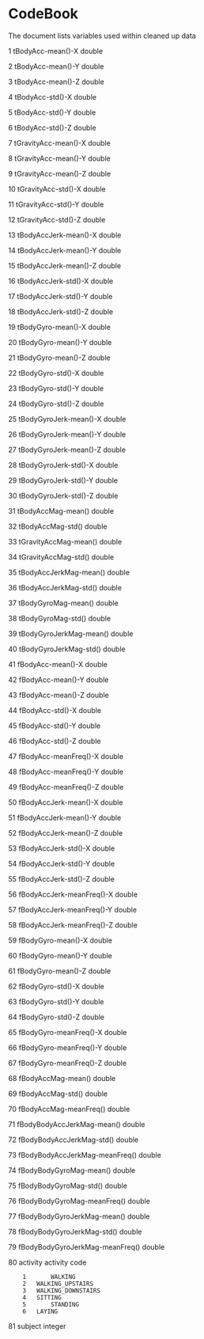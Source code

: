 CodeBook
========================================================

The document lists variables used within cleaned up data

1       tBodyAcc-mean()-X	        double

2	tBodyAcc-mean()-Y	        double

3	tBodyAcc-mean()-Z	        double

4	tBodyAcc-std()-X	        double

5	tBodyAcc-std()-Y	        double

6	tBodyAcc-std()-Z	        double

7	tGravityAcc-mean()-X	        double

8	tGravityAcc-mean()-Y	        double

9	tGravityAcc-mean()-Z	        double

10	tGravityAcc-std()-X	        double

11	tGravityAcc-std()-Y	        double

12	tGravityAcc-std()-Z	        double

13	tBodyAccJerk-mean()-X	        double

14	tBodyAccJerk-mean()-Y	        double

15	tBodyAccJerk-mean()-Z	        double

16	tBodyAccJerk-std()-X	        double

17	tBodyAccJerk-std()-Y	        double

18	tBodyAccJerk-std()-Z	        double

19	tBodyGyro-mean()-X	        double

20	tBodyGyro-mean()-Y	        double

21	tBodyGyro-mean()-Z	        double

22	tBodyGyro-std()-X	        double

23	tBodyGyro-std()-Y	        double

24	tBodyGyro-std()-Z	        double

25	tBodyGyroJerk-mean()-X	        double

26	tBodyGyroJerk-mean()-Y	        double

27	tBodyGyroJerk-mean()-Z	        double

28	tBodyGyroJerk-std()-X	        double

29	tBodyGyroJerk-std()-Y	        double

30	tBodyGyroJerk-std()-Z	        double

31	tBodyAccMag-mean()	        double

32	tBodyAccMag-std()	        double

33	tGravityAccMag-mean()	        double

34	tGravityAccMag-std()	        double

35	tBodyAccJerkMag-mean()	        double

36	tBodyAccJerkMag-std()	        double

37	tBodyGyroMag-mean()	        double

38	tBodyGyroMag-std()	        double

39	tBodyGyroJerkMag-mean()	        double

40	tBodyGyroJerkMag-std()	        double

41	fBodyAcc-mean()-X	        double

42	fBodyAcc-mean()-Y	        double

43	fBodyAcc-mean()-Z	        double

44	fBodyAcc-std()-X	        double

45	fBodyAcc-std()-Y	        double

46	fBodyAcc-std()-Z	        double

47	fBodyAcc-meanFreq()-X	        double

48	fBodyAcc-meanFreq()-Y	        double

49	fBodyAcc-meanFreq()-Z	        double

50	fBodyAccJerk-mean()-X	        double

51	fBodyAccJerk-mean()-Y	        double

52	fBodyAccJerk-mean()-Z	        double

53	fBodyAccJerk-std()-X	        double

54	fBodyAccJerk-std()-Y	        double

55	fBodyAccJerk-std()-Z	        double

56	fBodyAccJerk-meanFreq()-X	double

57	fBodyAccJerk-meanFreq()-Y	double

58	fBodyAccJerk-meanFreq()-Z	double

59	fBodyGyro-mean()-X	        double

60	fBodyGyro-mean()-Y	        double

61	fBodyGyro-mean()-Z	        double

62	fBodyGyro-std()-X	        double

63	fBodyGyro-std()-Y	        double

64	fBodyGyro-std()-Z	        double

65	fBodyGyro-meanFreq()-X	        double

66	fBodyGyro-meanFreq()-Y	        double

67	fBodyGyro-meanFreq()-Z	        double

68	fBodyAccMag-mean()	        double

69	fBodyAccMag-std()	        double

70	fBodyAccMag-meanFreq()	        double

71	fBodyBodyAccJerkMag-mean()	double

72	fBodyBodyAccJerkMag-std()	double

73	fBodyBodyAccJerkMag-meanFreq()	double

74	fBodyBodyGyroMag-mean()	        double

75	fBodyBodyGyroMag-std()	        double

76	fBodyBodyGyroMag-meanFreq()	double

77	fBodyBodyGyroJerkMag-mean()	double

78	fBodyBodyGyroJerkMag-std()	double

79	fBodyBodyGyroJerkMag-meanFreq()	double

80	activity	                activity code

        1       WALKING
        2	WALKING_UPSTAIRS
        3	WALKING_DOWNSTAIRS
        4	SITTING
        5       STANDING
        6	LAYING
        
81	subject	                        integer
